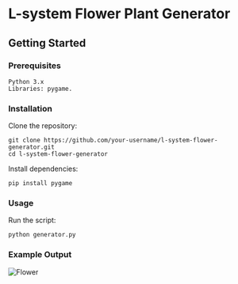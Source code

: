 # L-system Flower Plant Generator

<h2>Getting Started</h2>
<h3>Prerequisites</h3>

    Python 3.x
    Libraries: pygame.

<h3>Installation</h3>

Clone the repository:

    git clone https://github.com/your-username/l-system-flower-generator.git
    cd l-system-flower-generator

Install dependencies:

    pip install pygame

<h3>Usage</h3>

Run the script:

    python generator.py

<h3>Example Output</h3>

![Flower](https://i.imgur.com/yC5JN0W.png)

